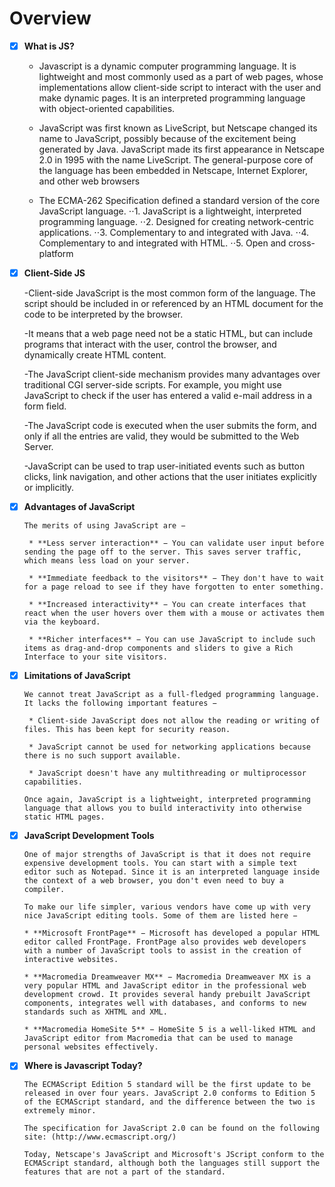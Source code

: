 # Overview

- [x] **What is JS?**
     - Javascript is a dynamic computer programming language. It is lightweight and most commonly used as a part of web pages, whose implementations allow client-side script to interact with the user and make dynamic pages. It is an interpreted programming language with object-oriented capabilities.

     - JavaScript was first known as LiveScript, but Netscape changed its name to JavaScript, possibly because of the excitement being generated by Java. JavaScript made its first appearance in Netscape 2.0 in 1995 with the name LiveScript. The general-purpose core of the language has been    embedded in Netscape, Internet Explorer, and other web browsers

     - The ECMA-262 Specification defined a standard version of the core JavaScript language.
     ⋅⋅1. JavaScript is a lightweight, interpreted programming language.
     ⋅⋅2. Designed for creating network-centric applications.
     ⋅⋅3. Complementary to and integrated with Java.
     ⋅⋅4. Complementary to and integrated with HTML.
     ⋅⋅5. Open and cross-platform

- [x] **Client-Side JS**

     -Client-side JavaScript is the most common form of the language. The script should be included in or referenced by an HTML document for the code to be interpreted by the browser.

	 -It means that a web page need not be a static HTML, but can include programs that interact with the user, control the browser, and dynamically create HTML content.

	 -The JavaScript client-side mechanism provides many advantages over traditional CGI server-side scripts. For example, you might use JavaScript to check if the user has entered a valid e-mail address in a form field.

	 -The JavaScript code is executed when the user submits the form, and only if all the entries are valid, they would be submitted to the Web Server.

	 -JavaScript can be used to trap user-initiated events such as button clicks, link navigation, and other actions that the user initiates explicitly or implicitly.

- [x] **Advantages of JavaScript**
   
      The merits of using JavaScript are −

       * **Less server interaction** − You can validate user input before sending the page off to the server. This saves server traffic, which means less load on your server.

	   * **Immediate feedback to the visitors** − They don't have to wait for a page reload to see if they have forgotten to enter something.

	   * **Increased interactivity** − You can create interfaces that react when the user hovers over them with a mouse or activates them via the keyboard.

       * **Richer interfaces** − You can use JavaScript to include such items as drag-and-drop components and sliders to give a Rich Interface to your site visitors.

- [x] **Limitations of JavaScript**   

      We cannot treat JavaScript as a full-fledged programming language. It lacks the following important features −   

       * Client-side JavaScript does not allow the reading or writing of files. This has been kept for security reason.

	   * JavaScript cannot be used for networking applications because there is no such support available.

	   * JavaScript doesn't have any multithreading or multiprocessor capabilities.

	  Once again, JavaScript is a lightweight, interpreted programming language that allows you to build interactivity into otherwise static HTML pages. 

- [x] **JavaScript Development Tools**
     
      One of major strengths of JavaScript is that it does not require expensive development tools. You can start with a simple text editor such as Notepad. Since it is an interpreted language inside the context of a web browser, you don't even need to buy a compiler.

      To make our life simpler, various vendors have come up with very nice JavaScript editing tools. Some of them are listed here −

      * **Microsoft FrontPage** − Microsoft has developed a popular HTML editor called FrontPage. FrontPage also provides web developers with a number of JavaScript tools to assist in the creation of interactive websites.

      * **Macromedia Dreamweaver MX** − Macromedia Dreamweaver MX is a very popular HTML and JavaScript editor in the professional web development crowd. It provides several handy prebuilt JavaScript components, integrates well with databases, and conforms to new standards such as XHTML and XML.

      * **Macromedia HomeSite 5** − HomeSite 5 is a well-liked HTML and JavaScript editor from Macromedia that can be used to manage personal websites effectively.

- [x] **Where is Javascript Today?**
      
      The ECMAScript Edition 5 standard will be the first update to be released in over four years. JavaScript 2.0 conforms to Edition 5 of the ECMAScript standard, and the difference between the two is extremely minor.

	  The specification for JavaScript 2.0 can be found on the following site: (http://www.ecmascript.org/)

	  Today, Netscape's JavaScript and Microsoft's JScript conform to the ECMAScript standard, although both the languages still support the features that are not a part of the standard.
